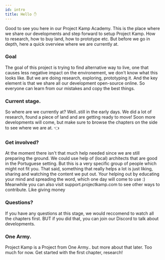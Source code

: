 ```yaml
---
id: intro
title: Hello ✋
---
```

Good to see you here in our Project Kamp Academy. This is the place where we share our developments and step forward to setup Project Kamp. How to research, how to buy land, how to prototype etc. But before we go in depth, here a quick overview where we are currently at.


### Goal

The goal of this project is trying to find alternative way to live, one that causes less negative impact on the environement, we don't know what this looks like. But we are doing research, exploring, prototyping it. And the key element is that we share all our development open-source online. So everyone can learn from our mistakes and copy the best things.

### Current stage.

So where are we currently at? Well..still in the early days. We did a lot of research, found a piece of land and are getting ready to move! Soon more developments will come, but make sure to browse the chapters on the side to see where we are at. 👈

### Get involved?

At the moment there isn't that much help needed since we are still preparing the ground. We could use help of (local) architects that are good in the Portuguese setting. But this is a very specific group of people which might not fit you. That said, something that really helps a lot is just liking, sharing and watching the content we put out. Your helping out by educating your mind and spreading the word, which one day will come to use :) Meanwhile you can also visit support.projectkamp.com to see other ways to contribute. Like giving money

### Questions?

If you have any questions at this stage, we would reccomend to watch all the chapters first. BUT if you did that, you can join our Discord to talk about developments.

### One Army.

Project Kamp is a Project from One Army.. but more about that later. Too much for now. Get started with the first chapter, research!
